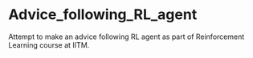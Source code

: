 Advice_following_RL_agent
=========================

Attempt to make an advice following RL agent as part of Reinforcement Learning course at IITM.
